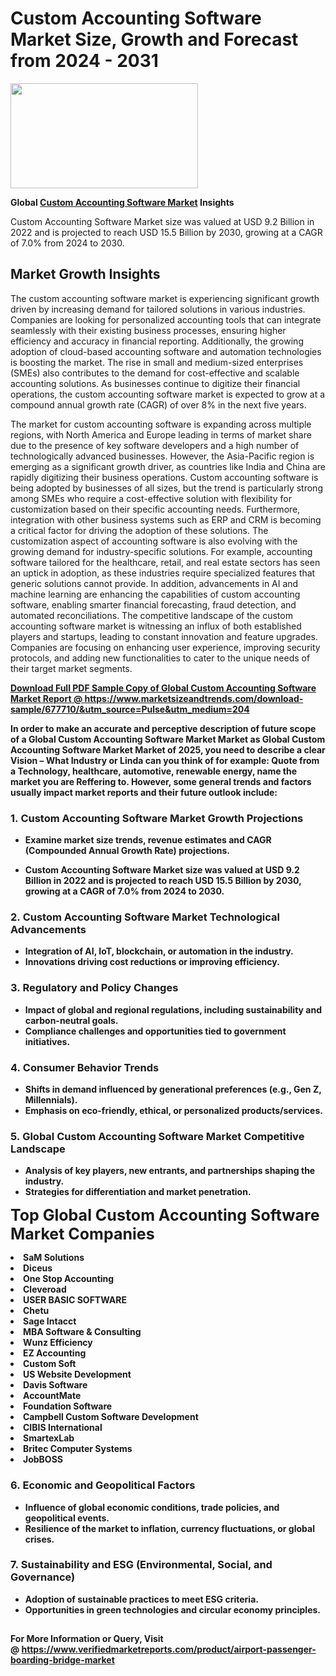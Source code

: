 <H1>Custom Accounting Software Market Size, Growth and Forecast from 2024 - 2031</H1><img class="aligncenter size-medium wp-image-584254" src="https://thirdeyenews.in/wp-content/uploads/2024/09/Global-Market-Research-300x168.jpeg" alt="" width="300" height="168" /><p><strong>Global&nbsp;<a href="https://www.marketsizeandtrends.com/download-sample/677710/&amp;utm_source=Pulse&amp;utm_medium=204">Custom Accounting Software Market</a> Insights</strong></p><p>Custom Accounting Software Market size was valued at USD 9.2 Billion in 2022 and is projected to reach USD 15.5 Billion by 2030, growing at a CAGR of 7.0% from 2024 to 2030.</p><p><h2>Market Growth Insights</h2> <p>The custom accounting software market is experiencing significant growth driven by increasing demand for tailored solutions in various industries. Companies are looking for personalized accounting tools that can integrate seamlessly with their existing business processes, ensuring higher efficiency and accuracy in financial reporting. Additionally, the growing adoption of cloud-based accounting software and automation technologies is boosting the market. The rise in small and medium-sized enterprises (SMEs) also contributes to the demand for cost-effective and scalable accounting solutions. As businesses continue to digitize their financial operations, the custom accounting software market is expected to grow at a compound annual growth rate (CAGR) of over 8% in the next five years.</p> <p><strong><a href="#"></a></strong></p> <p>The market for custom accounting software is expanding across multiple regions, with North America and Europe leading in terms of market share due to the presence of key software developers and a high number of technologically advanced businesses. However, the Asia-Pacific region is emerging as a significant growth driver, as countries like India and China are rapidly digitizing their business operations. Custom accounting software is being adopted by businesses of all sizes, but the trend is particularly strong among SMEs who require a cost-effective solution with flexibility for customization based on their specific accounting needs. Furthermore, integration with other business systems such as ERP and CRM is becoming a critical factor for driving the adoption of these solutions. The customization aspect of accounting software is also evolving with the growing demand for industry-specific solutions. For example, accounting software tailored for the healthcare, retail, and real estate sectors has seen an uptick in adoption, as these industries require specialized features that generic solutions cannot provide. In addition, advancements in AI and machine learning are enhancing the capabilities of custom accounting software, enabling smarter financial forecasting, fraud detection, and automated reconciliations. The competitive landscape of the custom accounting software market is witnessing an influx of both established players and startups, leading to constant innovation and feature upgrades. Companies are focusing on enhancing user experience, improving security protocols, and adding new functionalities to cater to the unique needs of their target market segments. <p><strong><a href="#"></p><p><span class=""><strong>Download Full PDF Sample Copy of Global Custom Accounting Software Market Report</strong> @ <a href="https://www.marketsizeandtrends.com/download-sample/677710/&amp;utm_source=Pulse&amp;utm_medium=204" target="_blank">https://www.marketsizeandtrends.com/download-sample/677710/&amp;utm_source=Pulse&amp;utm_medium=204</a></span></p><p>In order to make an accurate and perceptive description of future scope of a Global&nbsp;Custom Accounting Software Market Market as Global&nbsp;Custom Accounting Software Market Market of 2025, you need to describe a clear Vision &ndash; What Industry or Linda can you think of for example: Quote from a Technology, healthcare, automotive, renewable energy, name the market you are Reffering to. However, some general trends and factors usually impact market reports and their future outlook include:</p><h3>1.&nbsp;<strong>Custom Accounting Software Market Growth Projections</strong></h3><ul><li>Examine market size trends, revenue estimates and CAGR (Compounded Annual Growth Rate) projections.</li><li><p>Custom Accounting Software Market size was valued at USD 9.2 Billion in 2022 and is projected to reach USD 15.5 Billion by 2030, growing at a CAGR of 7.0% from 2024 to 2030.</p></li></ul><h3>2.&nbsp;<strong>Custom Accounting Software Market Technological Advancements</strong></h3><ul><li>Integration of AI, IoT, blockchain, or automation in the industry.</li><li>Innovations driving cost reductions or improving efficiency.</li></ul><h3>3.&nbsp;<strong>Regulatory and Policy Changes</strong></h3><ul><li>Impact of global and regional regulations, including sustainability and carbon-neutral goals.</li><li>Compliance challenges and opportunities tied to government initiatives.</li></ul><h3>4.&nbsp;<strong>Consumer Behavior Trends</strong></h3><ul><li>Shifts in demand influenced by generational preferences (e.g., Gen Z, Millennials).</li><li>Emphasis on eco-friendly, ethical, or personalized products/services.</li></ul><h3>5.&nbsp;<strong>Global Custom Accounting Software Market Competitive Landscape</strong></h3><ul><li>Analysis of key players, new entrants, and partnerships shaping the industry.</li><li>Strategies for differentiation and market penetration.</li></ul><p data-pm-slice="1 1 []"><span style="color: inherit; font-family: inherit; font-size: 25px;">Top Global Custom Accounting Software Market Companies</span></p><div class="" data-test-id=""><p><li>SaM Solutions</li><li> Diceus</li><li> One Stop Accounting</li><li> Cleveroad</li><li> USER BASIC SOFTWARE</li><li> Chetu</li><li> Sage Intacct</li><li> MBA Software & Consulting</li><li> Wunz Efficiency</li><li> EZ Accounting</li><li> Custom Soft</li><li> US Website Development</li><li> Davis Software</li><li> AccountMate</li><li> Foundation Software</li><li> Campbell Custom Software Development</li><li> CIBIS International</li><li> SmartexLab</li><li> Britec Computer Systems</li><li> JobBOSS</li></p></div><h3>6.&nbsp;<strong>Economic and Geopolitical Factors</strong></h3><ul><li>Influence of global economic conditions, trade policies, and geopolitical events.</li><li>Resilience of the market to inflation, currency fluctuations, or global crises.</li></ul><h3>7.&nbsp;<strong>Sustainability and ESG (Environmental, Social, and Governance)</strong></h3><ul><li>Adoption of sustainable practices to meet ESG criteria.</li><li>Opportunities in green technologies and circular economy principles.</li></ul><h2><strong style="font-size: 14px;">For More Information or Query, Visit @&nbsp;</strong><a style="background-color: #ffffff; font-size: 14px;" href="https://www.marketsizeandtrends.com/report/custom-accounting-software-market/" target="_blank">https://www.verifiedmarketreports.com/product/airport-passenger-boarding-bridge-market</a></h2>
